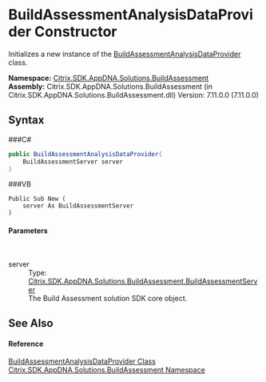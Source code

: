 # BuildAssessmentAnalysisDataProvider Constructor 
 

Initializes a new instance of the <a href="T_Citrix_SDK_AppDNA_Solutions_BuildAssessment_BuildAssessmentAnalysisDataProvider">BuildAssessmentAnalysisDataProvider</a> class.

**Namespace:**&nbsp;<a href="N_Citrix_SDK_AppDNA_Solutions_BuildAssessment">Citrix.SDK.AppDNA.Solutions.BuildAssessment</a><br />**Assembly:**&nbsp;Citrix.SDK.AppDNA.Solutions.BuildAssessment (in Citrix.SDK.AppDNA.Solutions.BuildAssessment.dll) Version: 7.11.0.0 (7.11.0.0)

## Syntax

###C#
```csharp
public BuildAssessmentAnalysisDataProvider(
	BuildAssessmentServer server
)
```

###VB
```vbnet
Public Sub New ( 
	server As BuildAssessmentServer
)
```


#### Parameters
&nbsp;<dl><dt>server</dt><dd>Type: <a href="T_Citrix_SDK_AppDNA_Solutions_BuildAssessment_BuildAssessmentServer">Citrix.SDK.AppDNA.Solutions.BuildAssessment.BuildAssessmentServer</a><br />The Build Assessment solution SDK core object.</dd></dl>

## See Also


#### Reference
<a href="T_Citrix_SDK_AppDNA_Solutions_BuildAssessment_BuildAssessmentAnalysisDataProvider">BuildAssessmentAnalysisDataProvider Class</a><br /><a href="N_Citrix_SDK_AppDNA_Solutions_BuildAssessment">Citrix.SDK.AppDNA.Solutions.BuildAssessment Namespace</a><br />